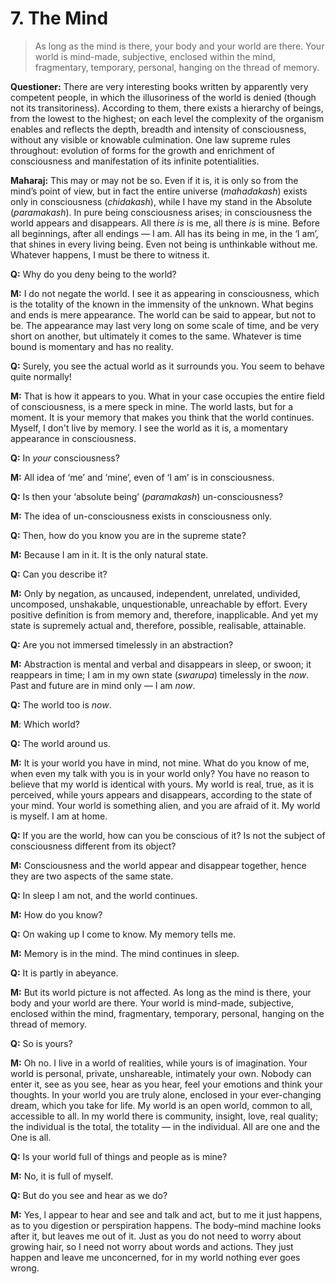 # 7. The Mind

>As long as the mind is there, your body and your world are there. Your world is mind-made, subjective, enclosed within the mind, fragmentary, temporary, personal, hanging on the thread of memory.

**Questioner:** There are very interesting books written by apparently very competent people, in which the illusoriness of the world is denied (though not its transitoriness). According to them, there exists a hierarchy of beings, from the lowest to the highest; on each level the complexity of the organism enables and reflects the depth, breadth and intensity of consciousness, without any visible or knowable culmination. One law supreme rules throughout: evolution of forms for the growth and enrichment of consciousness and manifestation of its infinite potentialities.

**Maharaj:** This may or may not be so. Even if it is, it is only so from the mind’s point of view, but in fact the entire universe (*mahadakash*) exists only in consciousness (*chidakash*), while I have my stand in the Absolute (*paramakash*). In pure being consciousness arises; in consciousness the world appears and disappears. All there *is* is me, all there *is* is mine. Before all beginnings, after all endings — I am. All has its being in me, in the ‘I am’, that shines in every living being. Even not being is unthinkable without me. Whatever happens, I must be there to witness it.

**Q:** Why do you deny being to the world?

**M:** I do not negate the world. I see it as appearing in consciousness, which is the totality of the known in the immensity of the unknown. What begins and ends is mere appearance. The world can be said to appear, but not to be. The appearance may last very long on some scale of time, and be very short on another, but ultimately it comes to the same. Whatever is time bound is momentary and has no reality.

**Q:** Surely, you see the actual world as it surrounds you. You seem to behave quite normally!

**M:** That is how it appears to you. What in your case occupies the entire field of consciousness, is a mere speck in mine. The world lasts, but for a moment. It is your memory that makes you think that the world continues. Myself, I don't live by memory. I see the world as it is, a momentary appearance in consciousness.

**Q:** In *your* consciousness?

**M:** All idea of ‘me’ and ‘mine’, even of ‘I am’ is in consciousness.

**Q:** Is then your ‘absolute being’ (*paramakash*) un-consciousness?

**M:** The idea of un-consciousness exists in consciousness only.

**Q:** Then, how do you know you are in the supreme state?

**M:** Because I am in it. It is the only natural state.

**Q:** Can you describe it?

**M:** Only by negation, as uncaused, independent, unrelated, undivided, uncomposed, unshakable, unquestionable, unreachable by effort. Every positive definition is from memory and, therefore, inapplicable. And yet my state is supremely actual and, therefore, possible, realisable, attainable.

**Q:** Are you not immersed timelessly in an abstraction?

**M:** Abstraction is mental and verbal and disappears in sleep, or swoon; it reappears in time; I am in my own state (*swarupa*) timelessly in the *now*. Past and future are in mind only — I am *now*.

**Q:** The world too is *now*.

**M**: Which world?

**Q:** The world around us.

**M:** It is your world you have in mind, not mine. What do you know of me, when even my talk with you is in your world only? You have no reason to believe that my world is identical with yours. My world is real, true, as it is perceived, while yours appears and disappears, according to the state of your mind. Your world is something alien, and you are afraid of it. My world is myself. I am at home.

**Q:** If you are the world, how can you be conscious of it? Is not the subject of consciousness different from its object?

**M:** Consciousness and the world appear and disappear together, hence they are two aspects of the same state.

**Q:** In sleep I am not, and the world continues.

**M:** How do you know?

**Q:** On waking up I come to know. My memory tells me.

**M:** Memory is in the mind. The mind continues in sleep.

**Q:** It is partly in abeyance.

**M:** But its world picture is not affected. As long as the mind is there, your body and your world are there. Your world is mind-made, subjective, enclosed within the mind, fragmentary, temporary, personal, hanging on the thread of memory.

**Q:** So is yours?

**M:** Oh no. I live in a world of realities, while yours is of imagination. Your world is personal, private, unshareable, intimately your own. Nobody can enter it, see as you see, hear as you hear, feel your emotions and think your thoughts. In your world you are truly alone, enclosed in your ever-changing dream, which you take for life. My world is an open world, common to all, accessible to all. In my world there is community, insight, love, real quality; the individual is the total, the totality — in the individual. All are one and the One is all.

**Q:** Is your world full of things and people as is mine?

**M:** No, it is full of myself.

**Q:** But do you see and hear as we do?

**M:** Yes, l appear to hear and see and talk and act, but to me it just happens, as to you digestion or perspiration happens. The body–mind machine looks after it, but leaves me out of it. Just as you do not need to worry about growing hair, so I need not worry about words and actions. They just happen and leave me unconcerned, for in my world nothing ever goes wrong.